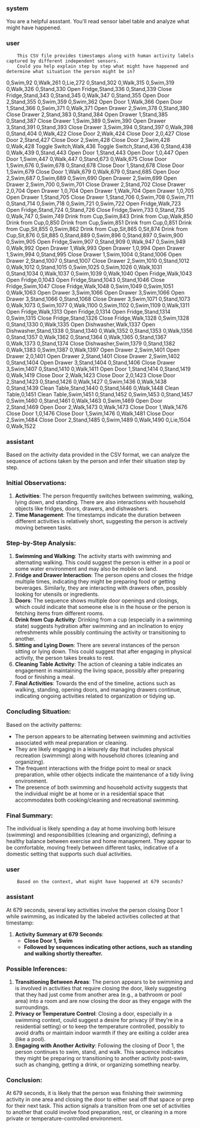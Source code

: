 ### system
You are a helpful assstant. You'll read sensor label table and analyze what might have happened.
### user

        This CSV file provides timestamps along with human activity labels captured by different independent sensors.
        Could you help explain step by step what might have happened and determine what situation the person might be in?
    
0,Swim,92
0,Walk,261
0,Lie,272
0,Stand,302
0,Walk,315
0,Swim,319
0,Walk,326
0,Stand,330
Open Fridge,Stand,336
0,Stand,339
Close Fridge,Stand,343
0,Stand,345
0,Walk,347
0,Stand,355
Open Door 2,Stand,355
0,Swim,359
0,Swim,362
Open Door 1,Walk,366
Open Door 1,Stand,366
0,Swim,371
0,Walk,371
Open Drawer 2,Swim,378
0,Stand,380
Close Drawer 2,Stand,383
0,Stand,384
Open Drawer 1,Stand,385
0,Stand,387
Close Drawer 1,Swim,389
0,Swim,390
Open Drawer 3,Stand,391
0,Stand,393
Close Drawer 3,Swim,394
0,Stand,397
0,Walk,398
0,Stand,404
0,Walk,422
Close Door 2,Walk,424
Close Door 2,0,427
Close Door 2,Stand,427
Close Door 2,Swim,428
Close Door 2,Swim,428
0,Walk,428
Toggle Switch,Walk,436
Toggle Switch,Stand,436
0,Stand,438
0,Walk,439
0,Stand,443
Open Door 1,Stand,443
Open Door 1,0,447
Open Door 1,Swim,447
0,Walk,447
0,Stand,673
0,Walk,675
Close Door 1,Swim,676
0,Swim,678
0,Stand,678
Close Door 1,Stand,678
Close Door 1,Swim,679
Close Door 1,Walk,679
0,Walk,679
0,Stand,685
Open Door 2,Swim,687
0,Swim,689
0,Swim,690
Open Drawer 2,Swim,699
Open Drawer 2,Swim,700
0,Swim,701
Close Drawer 2,Stand,702
Close Drawer 2,0,704
Open Drawer 1,0,704
Open Drawer 1,Walk,704
Open Drawer 1,0,705
Open Drawer 1,Stand,705
Close Drawer 1,Stand,706
0,Swim,708
0,Swim,711
0,Stand,714
0,Swim,718
0,Swim,721
0,Swim,722
Open Fridge,Walk,723
Open Fridge,Stand,724
0,Stand,726
Close Fridge,Swim,733
0,Stand,735
0,Walk,747
0,Swim,749
Drink from Cup,Swim,843
Drink from Cup,Walk,850
Drink from Cup,0,850
Drink from Cup,Swim,851
Drink from Cup,0,851
Drink from Cup,Sit,855
0,Swim,862
Drink from Cup,Sit,865
0,Sit,874
Drink from Cup,Sit,876
0,Sit,885
0,Stand,889
0,Swim,896
0,Stand,897
0,Swim,900
0,Swim,905
Open Fridge,Swim,907
0,Stand,909
0,Walk,947
0,Swim,949
0,Walk,992
Open Drawer 1,Walk,993
Open Drawer 1,0,994
Open Drawer 1,Swim,994
0,Stand,995
Close Drawer 1,Swim,1004
0,Stand,1006
Open Drawer 2,Stand,1007
0,Stand,1007
Close Drawer 2,Swim,1010
0,Stand,1012
0,Walk,1012
0,Stand,1015
0,Swim,1025
0,Swim,1026
0,Walk,1031
0,Stand,1034
0,Walk,1037
0,Swim,1039
0,Walk,1040
Open Fridge,Walk,1043
Open Fridge,0,1043
Open Fridge,Stand,1043
0,Stand,1046
Close Fridge,Swim,1047
Close Fridge,Walk,1048
0,Swim,1049
0,Swim,1051
0,Walk,1063
Open Drawer 3,Swim,1066
Open Drawer 3,Swim,1066
Open Drawer 3,Stand,1066
0,Stand,1068
Close Drawer 3,Swim,1071
0,Stand,1073
0,Walk,1073
0,Swim,1077
0,Walk,1100
0,Swim,1102
0,Swim,1109
0,Walk,1311
Open Fridge,Walk,1313
Open Fridge,0,1314
Open Fridge,Stand,1314
0,Swim,1315
Close Fridge,Stand,1326
Close Fridge,Walk,1328
0,Swim,1328
0,Stand,1330
0,Walk,1335
Open Dishwasher,Walk,1337
Open Dishwasher,Stand,1338
0,Stand,1340
0,Walk,1352
0,Stand,1353
0,Walk,1356
0,Stand,1357
0,Walk,1362
0,Stand,1364
0,Walk,1365
0,Stand,1367
0,Walk,1373
0,Stand,1374
Close Dishwasher,Swim,1379
0,Stand,1382
0,Walk,1383
0,Swim,1387
0,Walk,1397
Open Drawer 2,Swim,1401
Open Drawer 2,0,1401
Open Drawer 2,Stand,1401
Close Drawer 2,Swim,1402
0,Stand,1404
Open Drawer 3,Stand,1404
0,Stand,1406
Close Drawer 3,Swim,1407
0,Stand,1410
0,Walk,1411
Open Door 1,Stand,1414
0,Stand,1419
0,Walk,1419
Close Door 2,Walk,1423
Close Door 2,0,1423
Close Door 2,Stand,1423
0,Stand,1426
0,Walk,1427
0,Swim,1436
0,Walk,1438
0,Stand,1439
Clean Table,Stand,1440
0,Stand,1446
0,Walk,1448
Clean Table,0,1451
Clean Table,Swim,1451
0,Stand,1452
0,Swim,1453
0,Stand,1457
0,Swim,1460
0,Stand,1461
0,Walk,1463
0,Swim,1469
Open Door 2,Stand,1469
Open Door 2,Walk,1473
0,Walk,1473
Close Door 1,Walk,1476
Close Door 1,0,1476
Close Door 1,Swim,1476
0,Walk,1481
Close Door 2,Swim,1484
Close Door 2,Stand,1485
0,Swim,1489
0,Walk,1490
0,Lie,1504
0,Walk,1522

### assistant
Based on the activity data provided in the CSV format, we can analyze the sequence of actions taken by the person and infer their situation step by step.

### Initial Observations:
1. **Activities**: The person frequently switches between swimming, walking, lying down, and standing. There are also interactions with household objects like fridges, doors, drawers, and dishwashers.
2. **Time Management**: The timestamps indicate the duration between different activities is relatively short, suggesting the person is actively moving between tasks.

### Step-by-Step Analysis:
1. **Swimming and Walking**: The activity starts with swimming and alternating walking. This could suggest the person is either in a pool or some water environment and may also be mobile on land.
2. **Fridge and Drawer Interaction**: The person opens and closes the fridge multiple times, indicating they might be preparing food or getting beverages. Similarly, they are interacting with drawers often, possibly looking for utensils or ingredients.
3. **Doors**: The sequence shows multiple door openings and closings, which could indicate that someone else is in the house or the person is fetching items from different rooms.
4. **Drink from Cup Activity**: Drinking from a cup (especially in a swimming state) suggests hydration after swimming and an inclination to enjoy refreshments while possibly continuing the activity or transitioning to another.
5. **Sitting and Lying Down**: There are several instances of the person sitting or lying down. This could suggest that after engaging in physical activity, the person takes breaks to rest.
6. **Cleaning Table Activity**: The action of cleaning a table indicates an engagement in maintaining the living space, possibly after preparing food or finishing a meal.
7. **Final Activities**: Towards the end of the timeline, actions such as walking, standing, opening doors, and managing drawers continue, indicating ongoing activities related to organization or tidying up.

### Concluding Situation:
Based on the activity patterns:
- The person appears to be alternating between swimming and activities associated with meal preparation or cleaning.
- They are likely engaging in a leisurely day that includes physical recreation (swimming) along with household chores (cleaning and organizing).
- The frequent interactions with the fridge point to meal or snack preparation, while other objects indicate the maintenance of a tidy living environment.
- The presence of both swimming and household activity suggests that the individual might be at home or in a residential space that accommodates both cooking/cleaning and recreational swimming.

### Final Summary:
The individual is likely spending a day at home involving both leisure (swimming) and responsibilities (cleaning and organizing), defining a healthy balance between exercise and home management. They appear to be comfortable, moving freely between different tasks, indicative of a domestic setting that supports such dual activities.
### user

        Based on the context, what might have happened at 679 seconds?
    
### assistant
At 679 seconds, several key activities involve the person closing Door 1 while swimming, as indicated by the labeled activities collected at that timestamp:

1. **Activity Summary at 679 Seconds**:
   - **Close Door 1, Swim**
   - **Followed by sequences indicating other actions, such as standing and walking shortly thereafter.**

### Possible Inferences:
1. **Transitioning Between Areas**: The person appears to be swimming and is involved in activities that require closing the door, likely suggesting that they had just come from another area (e.g., a bathroom or pool area) into a room and are now closing the door as they engage with the surroundings.
2. **Privacy or Temperature Control**: Closing a door, especially in a swimming context, could suggest a desire for privacy (if they're in a residential setting) or to keep the temperature controlled, possibly to avoid drafts or maintain indoor warmth if they are exiting a colder area (like a pool).
3. **Engaging with Another Activity**: Following the closing of Door 1, the person continues to swim, stand, and walk. This sequence indicates they might be preparing or transitioning to another activity post-swim, such as changing, getting a drink, or organizing something nearby.

### Conclusion:
At 679 seconds, it is likely that the person was finishing their swimming activity in one area and closing the door to either seal off that space or prep for their next task. This action signals a transition from one set of activities to another that could involve food preparation, rest, or cleaning in a more private or temperature-controlled environment.
